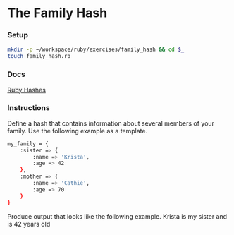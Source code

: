 # The Family Hash

### Setup
```bash
mkdir -p ~/workspace/ruby/exercises/family_hash && cd $_
touch family_hash.rb
```

### Docs
[Ruby Hashes](http://ruby-doc.org/core-2.4.2/Hash.html)

### Instructions
Define a hash that contains information about several members of your family. Use the following example as a template.
```bash
my_family = {
    :sister => {
        :name => 'Krista',
        :age => 42
    },
    :mother => {
        :name => 'Cathie',
        :age => 70
    }
}
```
Produce output that looks like the following example.
Krista is my sister and is 42 years old
